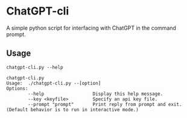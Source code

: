 # ChatGPT-cli
A simple python script for interfacing with ChatGPT in the command prompt.

## Usage
```chatgpt-cli.py --help```

```
chatgpt-cli.py
Usage:  ./chatgpt-cli.py --[option]
Options:
        --help                  Display this help message.
        --key <keyfile>         Specify an api key file.
        --prompt "prompt"       Print reply from prompt and exit. (Default behavior is to run in interactive mode.)
```
